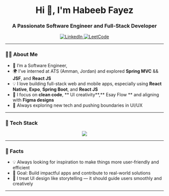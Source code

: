 <h1 align="center">Hi 👋, I'm Habeeb Fayez</h1>
<h3 align="center">A Passionate Software Engineer and Full-Stack Developer</h3>

<p align="center">
  <a href="https://www.linkedin.com/in/habeeb-fayez-41647910a/">
    <img src="https://img.shields.io/badge/LinkedIn-0A66C2?style=for-the-badge&logo=linkedin&logoColor=white" alt="LinkedIn"/>
  </a>
  <a href="https://leetcode.com/u/habeebFayez/">
    <img src="https://img.shields.io/badge/LeetCode-FFA116?style=for-the-badge&logo=leetcode&logoColor=white" alt="LeetCode"/>
  </a>
</p>

---

### 👨‍💻 About Me

- 🔭 I’m  a Software Engineer,
- 🌍 I’ve interned at ATS (Amman, Jordan) and explored **Spring MVC** && **JSF**,  and **React JS** 
- 💡 I love building full-stack web and mobile apps, especially using **React Native**, **Expo**, **Spring Boot**, and **React JS**
- 🎯 I focus on **clean code**, ** UI creativity**,** Esay Flow ** and aligning with **Figma designs**
- 🚀 Always exploring new tech and pushing boundaries in UI/UX


---

### 🔧 Tech Stack

<p align="center">
  <img src="https://skillicons.dev/icons?i=java,spring,react,js,ts,html,css,mysql,tailwind,figma,postman,git,github,expo" />
</p>


---


### 🧠 Facts

- 💡 Always looking for inspiration to make things more user-friendly and efficient
- 🎯 Goal: Build impactful apps and contribute to real-world solutions
- 🎨 I treat UI design like storytelling — it should guide users smoothly and creatively

---

